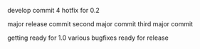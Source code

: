 
develop commit 4 
hotfix for 0.2

major release commit
second major commit
third major commit

getting ready for 1.0
various bugfixes 
ready for release
